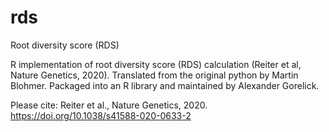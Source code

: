 # rds
Root diversity score (RDS)

R implementation of root diversity score (RDS) calculation (Reiter et al, Nature Genetics, 2020). Translated from the original python by Martin Blohmer. Packaged into an R library and maintained by Alexander Gorelick.

Please cite: Reiter et al., Nature Genetics, 2020. https://doi.org/10.1038/s41588-020-0633-2
